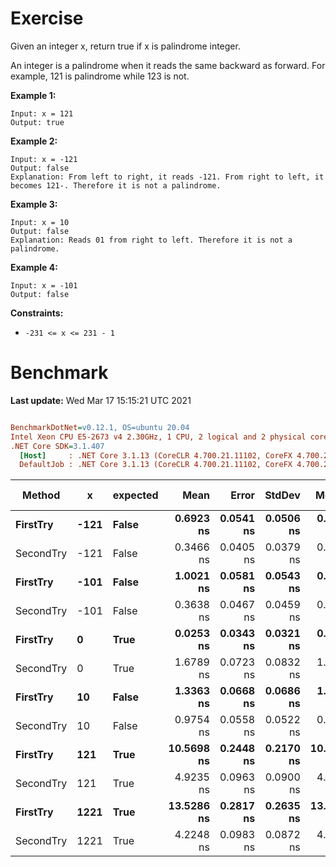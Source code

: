 ﻿# Exercise
Given an integer x, return true if x is palindrome integer.

An integer is a palindrome when it reads the same backward as forward. For example, 121 is palindrome while 123 is not.

 

**Example 1:**
```
Input: x = 121
Output: true
```

**Example 2:**
```
Input: x = -121
Output: false
Explanation: From left to right, it reads -121. From right to left, it becomes 121-. Therefore it is not a palindrome.
```

**Example 3:**
```
Input: x = 10
Output: false
Explanation: Reads 01 from right to left. Therefore it is not a palindrome.
```

**Example 4:**
```
Input: x = -101
Output: false
```

**Constraints:**
- `-231 <= x <= 231 - 1`

# Benchmark

**Last update:** Wed Mar 17 15:15:21 UTC 2021

``` ini

BenchmarkDotNet=v0.12.1, OS=ubuntu 20.04
Intel Xeon CPU E5-2673 v4 2.30GHz, 1 CPU, 2 logical and 2 physical cores
.NET Core SDK=3.1.407
  [Host]     : .NET Core 3.1.13 (CoreCLR 4.700.21.11102, CoreFX 4.700.21.11602), X64 RyuJIT
  DefaultJob : .NET Core 3.1.13 (CoreCLR 4.700.21.11102, CoreFX 4.700.21.11602), X64 RyuJIT


```
|    Method |    x | expected |       Mean |     Error |    StdDev |     Median | Gen 0 | Gen 1 | Gen 2 | Allocated |
|---------- |----- |--------- |-----------:|----------:|----------:|-----------:|------:|------:|------:|----------:|
|  **FirstTry** | **-121** |    **False** |  **0.6923 ns** | **0.0541 ns** | **0.0506 ns** |  **0.6702 ns** |     **-** |     **-** |     **-** |         **-** |
| SecondTry | -121 |    False |  0.3466 ns | 0.0405 ns | 0.0379 ns |  0.3491 ns |     - |     - |     - |         - |
|  **FirstTry** | **-101** |    **False** |  **1.0021 ns** | **0.0581 ns** | **0.0543 ns** |  **0.9812 ns** |     **-** |     **-** |     **-** |         **-** |
| SecondTry | -101 |    False |  0.3638 ns | 0.0467 ns | 0.0459 ns |  0.3690 ns |     - |     - |     - |         - |
|  **FirstTry** |    **0** |     **True** |  **0.0253 ns** | **0.0343 ns** | **0.0321 ns** |  **0.0074 ns** |     **-** |     **-** |     **-** |         **-** |
| SecondTry |    0 |     True |  1.6789 ns | 0.0723 ns | 0.0832 ns |  1.6510 ns |     - |     - |     - |         - |
|  **FirstTry** |   **10** |    **False** |  **1.3363 ns** | **0.0668 ns** | **0.0686 ns** |  **1.3228 ns** |     **-** |     **-** |     **-** |         **-** |
| SecondTry |   10 |    False |  0.9754 ns | 0.0558 ns | 0.0522 ns |  0.9642 ns |     - |     - |     - |         - |
|  **FirstTry** |  **121** |     **True** | **10.5698 ns** | **0.2448 ns** | **0.2170 ns** | **10.5423 ns** |     **-** |     **-** |     **-** |         **-** |
| SecondTry |  121 |     True |  4.9235 ns | 0.0963 ns | 0.0900 ns |  4.9069 ns |     - |     - |     - |         - |
|  **FirstTry** | **1221** |     **True** | **13.5286 ns** | **0.2817 ns** | **0.2635 ns** | **13.5234 ns** |     **-** |     **-** |     **-** |         **-** |
| SecondTry | 1221 |     True |  4.2248 ns | 0.0983 ns | 0.0872 ns |  4.2407 ns |     - |     - |     - |         - |
